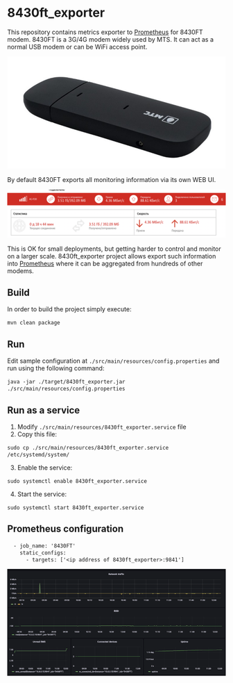 # 8430ft_exporter

This repository contains metrics exporter to [Prometheus](https://prometheus.io) for 8430FT modem. 8430FT is a 3G/4G modem widely used by MTS. It can act as a normal USB modem or can be WiFi access point.

![8430FT](docs/8430FT.jpg)

By default 8430FT exports all monitoring information via its own WEB UI. 

![monitoring](docs/monitoring.png)

This is OK for small deployments, but getting harder to control and monitor on a larger scale. 8430ft_exporter project allows export such information into [Prometheus](https://prometheus.io) where it can be aggregated from hundreds of other modems.


## Build

In order to build the project simply execute:

```
mvn clean package
```

## Run

Edit sample configuration at ```./src/main/resources/config.properties``` and run using the following command:

```
java -jar ./target/8430ft_exporter.jar ./src/main/resources/config.properties 
```

## Run as a service

1. Modify ```./src/main/resources/8430ft_exporter.service``` file
2. Copy this file:

```
sudo cp ./src/main/resources/8430ft_exporter.service /etc/systemd/system/
```

3. Enable the service:

```
sudo systemctl enable 8430ft_exporter.service
```

4. Start the service:

```
sudo systemctl start 8430ft_exporter.service
```

## Prometheus configuration

```
  - job_name: '8430FT'
    static_configs:
      - targets: ['<ip address of 8430ft_exporter>:9841']
```

![8430FT dashboard](docs/dashboard.png)